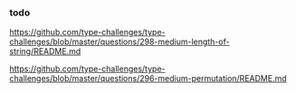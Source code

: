 ### 

### todo
https://github.com/type-challenges/type-challenges/blob/master/questions/298-medium-length-of-string/README.md

https://github.com/type-challenges/type-challenges/blob/master/questions/296-medium-permutation/README.md